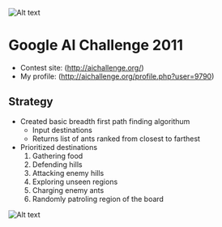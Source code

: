 ![Alt text](Google-AI-Ants/raw/master/screenshot.jpg)



# Google AI Challenge 2011

- Contest site: (http://aichallenge.org/)
- My profile: (http://aichallenge.org/profile.php?user=9790)

## Strategy
- Created basic breadth first path finding algorithum
  - Input destinations
  - Returns list of ants ranked from closest to farthest
- Prioritized destinations
  1. Gathering food
  2. Defending hills
  3. Attacking enemy hills
  4. Exploring unseen regions
  5. Charging enemy ants
  6. Randomly patroling region of the board


![Alt text](Google-AI-Ants/raw/master/screenshot2.jpg)
